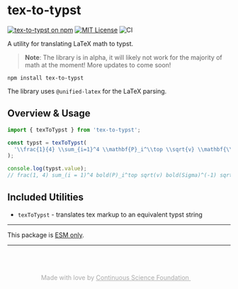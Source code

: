 # tex-to-typst

[![tex-to-typst on npm](https://img.shields.io/npm/v/tex-to-typst.svg)](https://www.npmjs.com/package/tex-to-typst)
[![MIT License](https://img.shields.io/badge/license-MIT-blue.svg)](https://github.com/continuous-foundation/tex-to-typst/blob/main/LICENSE)
![CI](https://github.com/continuous-foundation/tex-to-typst/workflows/CI/badge.svg)

A utility for translating LaTeX math to typst.

> **Note**: The library is in alpha, it will likely not work for the majority of math at the moment! More updates to come soon!

```shell
npm install tex-to-typst
```

The library uses `@unified-latex` for the LaTeX parsing.

## Overview & Usage

```ts
import { texToTypst } from 'tex-to-typst';

const typst = texToTypst(
  '\\frac{1}{4} \\sum_{i=1}^4 \\mathbf{P}_i^\\top \\sqrt{v} \\mathbf{\\Sigma}^{-1} \\sqrt{v} \\mathbf{P}_i \\mathbf{j} = \\mathbf{D}^\\top v \\phi',
);

console.log(typst.value);
// frac(1, 4) sum_(i = 1)^4 bold(P)_i^top sqrt(v) bold(Sigma)^(-1) sqrt(v) bold(P)_i bold(j) = bold(D)^top v phi
```

## Included Utilities

- `texToTypst` - translates tex markup to an equivalent typst string

---

This package is [ESM only](https://gist.github.com/sindresorhus/a39789f98801d908bbc7ff3ecc99d99c).

---

<p style="text-align: center; color: #aaa; padding-top: 50px">
  Made with love by
  <a href="https://continuous.foundation" target="_blank" style="color: #aaa">
    Continuous Science Foundation <img src="https://continuous.foundation/images/logo-small.svg" style="height: 1em" />
  </a>
</p>
